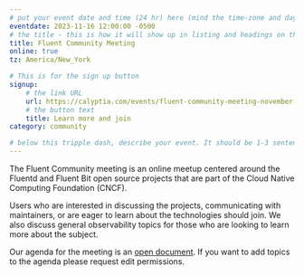 ```yaml
---
# put your event date and time (24 hr) here (mind the time-zone and daylight saving time!):
eventdate: 2023-11-16 12:00:00 -0500
# the title - this is how it will show up in listing and headings on the site:
title: Fluent Community Meeting
online: true
tz: America/New_York

# This is for the sign up button
signup:
    # the link URL
    url: https://calyptia.com/events/fluent-community-meeting-november-16-2023
    # the button text
    title: Learn more and join
category: community

# below this tripple dash, describe your event. It should be 1-3 sentences
---
```


The Fluent Community meeting is an online meetup centered around the Fluentd and Fluent Bit open source projects that are part of the Cloud Native Computing Foundation (CNCF).

Users who are interested in discussing the projects, communicating with maintainers, or are eager to learn about the technologies should join. We also discuss general observability topics for those who are looking to learn more about the subject.

Our agenda for the meeting is an [open document](https://docs.google.com/document/d/1vJvsn8E0SanLO1R0X3RC1qTw0XQK_7q75sZ8IbWAu-g/edit). If you want to add topics to the agenda please request edit permissions.


